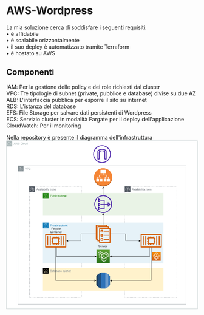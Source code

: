 # AWS-Wordpress

La mia soluzione cerca di soddisfare i seguenti requisiti:  
• è affidabile  
• è scalabile orizzontalmente  
• il suo deploy è automatizzato tramite Terraform  
• è hostato su AWS  

## Componenti

IAM: Per la gestione delle policy e dei role richiesti dal cluster  
VPC: Tre tipologie di subnet (private, pubblice e database) divise su due AZ  
ALB: L'interfaccia pubblica per esporre il sito su internet  
RDS: L'istanza del database  
EFS: File Storage per salvare dati persistenti di Wordpress  
ECS: Servizio cluster in modalità Fargate per il deploy dell'applicazione  
CloudWatch: Per il monitoring  
  
Nella repository è presente il diagramma dell'infrastruttura  
![alt text](https://github.com/SalvatoreCaiazza/AWS-Wordpress/blob/main/Infrastruttura.png?raw=true)
